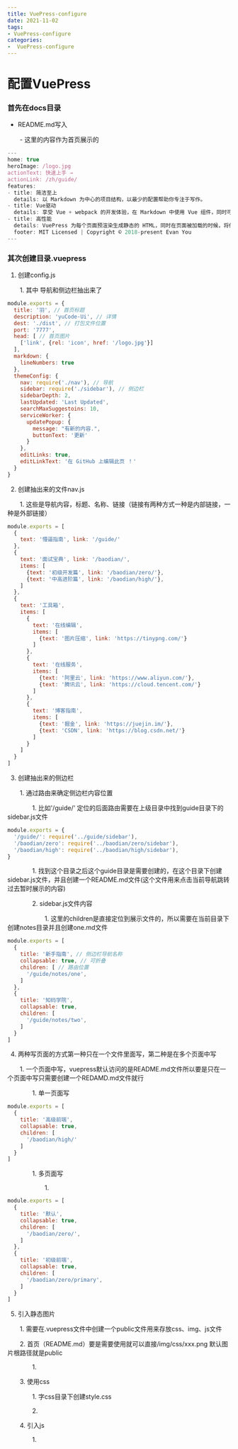 ```yaml
---
title: VuePress-configure
date: 2021-11-02
tags:
- VuePress-configure
categories:
-  VuePress-configure
---
```

# 配置VuePress

### 首先在docs目录

- README.md写入

&ensp;&ensp;&ensp;&ensp;- 这里的内容作为首页展示的

```JavaScript
---
home: true
heroImage: /logo.jpg
actionText: 快速上手 →
actionLink: /zh/guide/
features:
- title: 简洁至上
  details: 以 Markdown 为中心的项目结构，以最少的配置帮助你专注于写作。
- title: Vue驱动
  details: 享受 Vue + webpack 的开发体验，在 Markdown 中使用 Vue 组件，同时可以使用 Vue 来开发自定义主题。
- title: 高性能
  details: VuePress 为每个页面预渲染生成静态的 HTML，同时在页面被加载的时候，将作为 SPA 运行。
  footer: MIT Licensed | Copyright © 2018-present Evan You
---


```


### 其次创建目录.vuepress

1. 创建config.js

&ensp;&ensp;&ensp;&ensp;1. 其中 导航和侧边栏抽出来了

```JavaScript
module.exports = {
  title: '羽', // 首页标题
  description: 'yuCode-Ui', // 详情
  dest: './dist', // 打包文件位置
  port: '7777',
  head: [ // 首页图片
    ['link', {rel: 'icon', href: '/logo.jpg'}]
  ],
  markdown: {
    lineNumbers: true
  },
  themeConfig: {
    nav: require('./nav'), // 导航
    sidebar: require('./sidebar'), // 侧边栏
    sidebarDepth: 2,
    lastUpdated: 'Last Updated',
    searchMaxSuggestoins: 10,
    serviceWorker: {
      updatePopup: {
        message: "有新的内容.",
        buttonText: '更新'
      }
    },
    editLinks: true,
    editLinkText: '在 GitHub 上编辑此页 ！'
  }
}

```


2. 创建抽出来的文件nav.js

&ensp;&ensp;&ensp;&ensp;1. 这些是导航内容，标题、名称、链接（链接有两种方式一种是内部链接，一种是外部链接）

```JavaScript
module.exports = [
  {
    text: '懵逼指南', link: '/guide/'
  },
  {
    text: '面试宝典', link: '/baodian/',
    items: [
      {text: '初级开发篇', link: '/baodian/zero/'},
      {text: '中高进阶篇', link: '/baodian/high/'},
    ]
  },
  {
    text: '工具箱',
    items: [
      {
        text: '在线编辑',
        items: [
          {text: '图片压缩', link: 'https://tinypng.com/'}
        ]
      },
      {
        text: '在线服务',
        items: [
          {text: '阿里云', link: 'https://www.aliyun.com/'},
          {text: '腾讯云', link: 'https://cloud.tencent.com/'}
        ]
      },
      {
        text: '博客指南',
        items: [
          {text: '掘金', link: 'https://juejin.im/'},
          {text: 'CSDN', link: 'https://blog.csdn.net/'}
        ]
      }
    ]
  }
]

```


3. 创建抽出来的侧边栏

&ensp;&ensp;&ensp;&ensp;1. 通过路由来确定侧边栏内容位置

&ensp;&ensp;&ensp;&ensp;&ensp;&ensp;&ensp;&ensp;1. 比如'/guide/' 定位的后面路由需要在上级目录中找到guide目录下的sidebar.js文件

```JavaScript
module.exports = {
  '/guide/': require('../guide/sidebar'),
  '/baodian/zero': require('../baodian/zero/sidebar'),
  '/baodian/high': require('../baodian/high/sidebar'),
}
```


&ensp;&ensp;&ensp;&ensp;&ensp;&ensp;&ensp;&ensp;1. 找到这个目录之后这个guide目录是需要创建的，在这个目录下创建sidebar.js文件，并且创建一个README.md文件(这个文件用来点击当前导航跳转过去暂时展示的内容)

&ensp;&ensp;&ensp;&ensp;&ensp;&ensp;&ensp;&ensp;2. sidebar.js文件内容

&ensp;&ensp;&ensp;&ensp;&ensp;&ensp;&ensp;&ensp;&ensp;&ensp;&ensp;&ensp;1. 这里的children是直接定位到展示文件的，所以需要在当前目录下创建notes目录并且创建one.md文件

```JavaScript
module.exports = [
  {
    title: '新手指南', // 侧边栏导航名称
    collapsable: true, // 可折叠
    children: [ // 路由位置
      '/guide/notes/one',
    ]
  },
  {
    title: '知码学院',
    collapsable: true,
    children: [
      '/guide/notes/two',
    ]
  }
]

```


4. 两种写页面的方式第一种只在一个文件里面写，第二种是在多个页面中写

&ensp;&ensp;&ensp;&ensp;1. 一个页面中写，vuepress默认访问的是README.md文件所以要是只在一个页面中写只需要创建一个REDAMD.md文件就行

&ensp;&ensp;&ensp;&ensp;&ensp;&ensp;&ensp;&ensp;1. 单一页面写

```JavaScript
module.exports = [
  {
    title: '高级前端',
    collapsable: true,
    children: [
      '/baodian/high/'
    ]
  }
]
```



&ensp;&ensp;&ensp;&ensp;&ensp;&ensp;&ensp;&ensp;1. 多页面写

&ensp;&ensp;&ensp;&ensp;&ensp;&ensp;&ensp;&ensp;&ensp;&ensp;&ensp;&ensp;1. 

```JavaScript
module.exports = [
  {
    title: '默认',
    collapsable: true,
    children: [
      '/baodian/zero/',
    ]
  },
  {
    title: '初级前端',
    collapsable: true,
    children: [
      '/baodian/zero/primary',
    ]
  }
]

```


5. 引入静态图片

&ensp;&ensp;&ensp;&ensp;1. 需要在.vuepress文件中创建一个public文件用来存放css、img、js文件

&ensp;&ensp;&ensp;&ensp;2. 首页（README.md）要是需要使用就可以直接/img/css/xxx.png 默认图片根路径就是public

&ensp;&ensp;&ensp;&ensp;&ensp;&ensp;&ensp;&ensp;1. 


&ensp;&ensp;&ensp;&ensp;3. 使用css

&ensp;&ensp;&ensp;&ensp;&ensp;&ensp;&ensp;&ensp;1. 字css目录下创建style.css

&ensp;&ensp;&ensp;&ensp;&ensp;&ensp;&ensp;&ensp;2. 



&ensp;&ensp;&ensp;&ensp;4. 引入js

&ensp;&ensp;&ensp;&ensp;&ensp;&ensp;&ensp;&ensp;1. 




